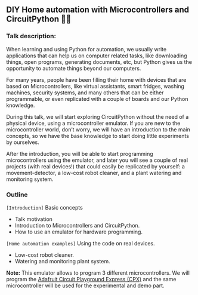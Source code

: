 ## DIY Home automation with Microcontrollers and CircuitPython 🐍🤖


### Talk description:

When learning and using Python for automation, we usually write applications
that can help us on computer related tasks, like downloading things,
open programs, generating documents, etc, but Python gives us the opportunity
to automate things beyond our computers.

For many years, people have been filling their home with devices that are
based on Microcontrollers, like virtual assistants, smart fridges,
washing machines, security systems, and many others that can be either
programmable, or even replicated with a couple of boards and our Python
knowledge.

During this talk, we will start exploring CircuitPython without the need of a physical device, using a microcontroller emulator. If you are new to the microcontroller world, don’t worry, we will have an introduction to the main concepts, so we have the base knowledge to start doing little experiments by ourselves.


After the introduction, you will be able to start programming microcontrollers
using the emulator, and later you will see a couple of real projects
(with real devices!) that could easily be replicated by yourself:
a movement-detector, a low-cost robot cleaner, and a plant watering and
monitoring system.

### Outline

`[Introduction]` Basic concepts
- Talk motivation
- Introduction to Microcontrollers and CircuitPython. 
- How to use an emulator for hardware programming.

`[Home automation examples]` Using the code on real devices.

- Low-cost robot cleaner.
- Watering and monitoring plant system.


**Note:** This emulator allows to program 3 different microcontrollers. 
We will program the [Adafruit Circuit Playground Express (CPX)](https://learn.adafruit.com/adafruit-circuit-playground-express/overview)
and the same microcontroller will be used for the experimental and demo part.
